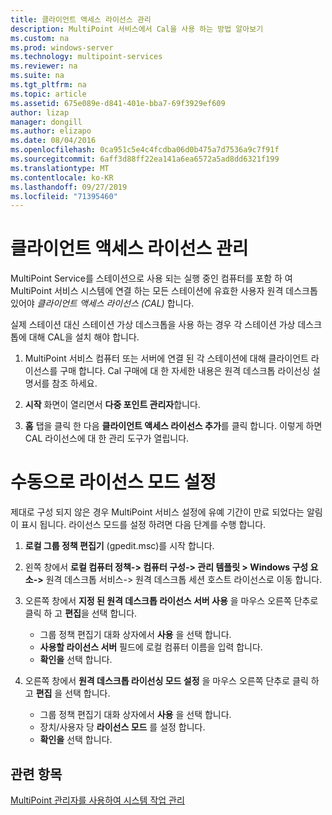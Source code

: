 ```yaml
---
title: 클라이언트 액세스 라이선스 관리
description: MultiPoint 서비스에서 Cal을 사용 하는 방법 알아보기
ms.custom: na
ms.prod: windows-server
ms.technology: multipoint-services
ms.reviewer: na
ms.suite: na
ms.tgt_pltfrm: na
ms.topic: article
ms.assetid: 675e089e-d841-401e-bba7-69f3929ef609
author: lizap
manager: dongill
ms.author: elizapo
ms.date: 08/04/2016
ms.openlocfilehash: 0ca951c5e4c4fcdba06d0b475a7d7536a9c7f91f
ms.sourcegitcommit: 6aff3d88ff22ea141a6ea6572a5ad8dd6321f199
ms.translationtype: MT
ms.contentlocale: ko-KR
ms.lasthandoff: 09/27/2019
ms.locfileid: "71395460"
---
```

# <a name="manage-client-access-licenses"></a>클라이언트 액세스 라이선스 관리
MultiPoint Service를 스테이션으로 사용 되는 실행 중인 컴퓨터를 포함 하 여 MultiPoint 서비스 시스템에 연결 하는 모든 스테이션에 유효한 사용자 원격 데스크톱 있어야 *클라이언트 액세스 라이선스 (CAL)* 합니다.

실제 스테이션 대신 스테이션 가상 데스크톱을 사용 하는 경우 각 스테이션 가상 데스크톱에 대해 CAL을 설치 해야 합니다.  
  
1.  MultiPoint 서비스 컴퓨터 또는 서버에 연결 된 각 스테이션에 대해 클라이언트 라이선스를 구매 합니다. Cal 구매에 대 한 자세한 내용은 원격 데스크톱 라이선싱 설명서를 참조 하세요. 

2.  **시작** 화면이 열리면서 **다중 포인트 관리자**합니다.  
  
3.  **홈** 탭을 클릭 한 다음 **클라이언트 액세스 라이선스 추가**를 클릭 합니다.  이렇게 하면 CAL 라이선스에 대 한 관리 도구가 열립니다.

# <a name="set-the-licensing-mode-manually"></a>수동으로 라이선스 모드 설정
제대로 구성 되지 않은 경우 MultiPoint 서비스 설정에 유예 기간이 만료 되었다는 알림이 표시 됩니다. 라이선스 모드를 설정 하려면 다음 단계를 수행 합니다.

1. **로컬 그룹 정책 편집기** (gpedit.msc)를 시작 합니다.

2. 왼쪽 창에서 **로컬 컴퓨터 정책-> 컴퓨터 구성-> 관리 템플릿 > Windows 구성 요소->** 원격 데스크톱 서비스-> 원격 데스크톱 세션 호스트 라이선스로 이동 합니다.

3. 오른쪽 창에서 **지정 된 원격 데스크톱 라이선스 서버 사용** 을 마우스 오른쪽 단추로 클릭 하 고 **편집**을 선택 합니다.
   - 그룹 정책 편집기 대화 상자에서 **사용** 을 선택 합니다.
   - **사용할 라이선스 서버** 필드에 로컬 컴퓨터 이름을 입력 합니다.
   - **확인을** 선택 합니다.
  
4. 오른쪽 창에서 **원격 데스크톱 라이선싱 모드 설정** 을 마우스 오른쪽 단추로 클릭 하 고 **편집** 을 선택 합니다.
   - 그룹 정책 편집기 대화 상자에서 **사용** 을 선택 합니다.
   - 장치/사용자 당 **라이선스 모드** 를 설정 합니다.
   - **확인을** 선택 합니다. 

  
## <a name="see-also"></a>관련 항목  
[MultiPoint 관리자를 사용하여 시스템 작업 관리](Manage-System-Tasks-Using-MultiPoint-Manager.md)
